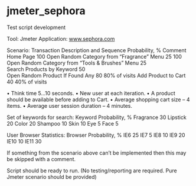 # jmeter_sephora
Test script development

Tool: Jmeter
Application: www.sephora.com

Scenario:
Transaction Description and Sequence	Probability, %	Comment
Home Page	100	
Open Random Category from “Fragrance” Menu	25	100	
Open Random Category from “Tools & Brushes” Menu	25		
Search Products by Keyword	50		
Open Random Product If Found Any	80	80% of visits
Add Product to Cart	40	40% of visits

•	Think time 5...10 seconds.
•	New user at each iteration.
•	A product should be available before adding to Cart.
•	Average shopping cart size – 4 items.
•	Average user session duration – 4 minutes.

Set of keywords for search:
Keyword	Probability, %
Fragrance	30
Lipstick	20
Color	20
Shampoo	10
Skin	10
Eye	5
Face	5

User Browser Statistics:
Browser	Probability, %
IE6	25
IE7	5
IE8	10
IE9	20
IE10	10
IE11	30

If something from the scenario above can’t be implemented then this may be skipped with a comment.

Script should be ready to run. (No testing/reporting are required. Pure Jmeter scenario should be provided)


